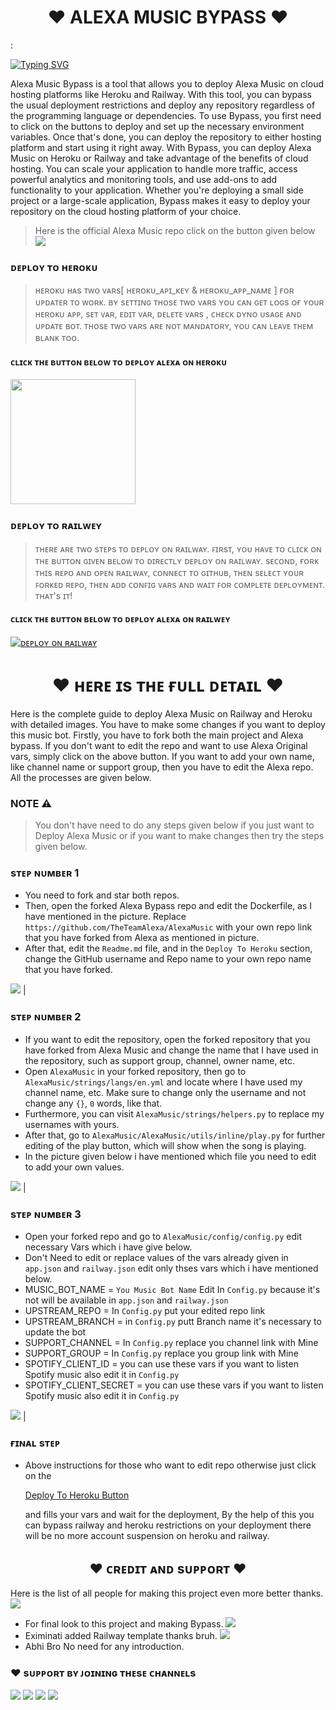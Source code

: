<h1 align="center"><b>❤️ ALEXA MUSIC BYPASS ❤️</b></h1>:
<!-- Your title -->

[![Typing SVG](https://readme-typing-svg.herokuapp.com?color=000000&lines=-%3E+Subscribe+Jankari+Ki+Duniya;-%3E+Join+Alexa;-%3E+Make+Sure+To+Star+This+Project;-%3E+It+Is+Aleax+Music+Bypass;-%3E+No+Account+Suspension;-%3E+Myself+Asad+Ali+From+Pakistan;-%3E+Anesthesia+Is+My+Carrier)](https://git.io/typing-svg)

<!-- Your badges
You can use the website to generate badges: https://shields.io/
-->
Alexa Music Bypass is a tool that allows you to deploy Alexa Music on cloud hosting platforms like Heroku and Railway. With this tool, you can bypass the usual deployment restrictions and deploy any repository regardless of the programming language or dependencies.
To use Bypass, you first need to click on the buttons to deploy and set up the necessary environment variables. Once that's done, you can deploy the repository to either hosting platform and start using it right away.
With Bypass, you can deploy Alexa Music on Heroku or Railway and take advantage of the benefits of cloud hosting. You can scale your application to handle more traffic, access powerful analytics and monitoring tools, and use add-ons to add functionality to your application.
Whether you're deploying a small side project or a large-scale application, Bypass makes it easy to deploy your repository on the cloud hosting platform of your choice.
> Here is the official Alexa Music repo click on the button given below
<a href="https://github.com/TheTeamAlexa/AlexaMusic"><img src="https://img.shields.io/badge/Alexa-Music%20Official-blue.svg?style=for-the-badge&logo=GitHub"></a>

<h3 id="heroku"> ᴅᴇᴘʟᴏʏ ᴛᴏ ʜᴇʀᴏᴋᴜ</h4>

> ʜᴇʀᴏᴋᴜ ʜᴀs ᴛᴡᴏ ᴠᴀʀs[ ʜᴇʀᴏᴋᴜ_ᴀᴘɪ_ᴋᴇʏ & ʜᴇʀᴏᴋᴜ_ᴀᴘᴘ_ɴᴀᴍᴇ ] ғᴏʀ ᴜᴘᴅᴀᴛᴇʀ ᴛᴏ ᴡᴏʀᴋ. 
> ʙʏ sᴇᴛᴛɪɴɢ ᴛʜᴏsᴇ ᴛᴡᴏ ᴠᴀʀs ʏᴏᴜ ᴄᴀɴ ɢᴇᴛ ʟᴏɢs ᴏғ ʏᴏᴜʀ ʜᴇʀᴏᴋᴜ ᴀᴘᴘ, sᴇᴛ ᴠᴀʀ, ᴇᴅɪᴛ ᴠᴀʀ, ᴅᴇʟᴇᴛᴇ ᴠᴀʀs , ᴄʜᴇᴄᴋ ᴅʏɴᴏ ᴜsᴀɢᴇ ᴀɴᴅ ᴜᴘᴅᴀᴛᴇ ʙᴏᴛ. 
> ᴛʜᴏsᴇ ᴛᴡᴏ ᴠᴀʀs ᴀʀᴇ ɴᴏᴛ ᴍᴀɴᴅᴀᴛᴏʀʏ, ʏᴏᴜ ᴄᴀɴ ʟᴇᴀᴠᴇ ᴛʜᴇᴍ ʙʟᴀɴᴋ ᴛᴏᴏ. 

<h4> ᴄʟɪᴄᴋ ᴛʜᴇ ʙᴜᴛᴛᴏɴ ʙᴇʟᴏᴡ ᴛᴏ ᴅᴇᴘʟᴏʏ ᴀʟᴇxᴀ ᴏɴ ʜᴇʀᴏᴋᴜ</h4>    
<p><a href="https://dashboard.heroku.com/new?template=https%3A%2F%2Fgithub.com%2FAlexaMusic%2FAlexaMusic-Bypass"><img src="https://img.shields.io/badge/Deploy%20To%20Heroku-red?style=for-the-badge&logo=heroku" width="200"/></a></p>

### ᴅᴇᴘʟᴏʏ ᴛᴏ ʀᴀɪʟᴡᴇʏ

> ᴛʜᴇʀᴇ ᴀʀᴇ ᴛᴡᴏ sᴛᴇᴘs ᴛᴏ ᴅᴇᴘʟᴏʏ ᴏɴ ʀᴀɪʟᴡᴀʏ.
> ꜰɪʀsᴛ, ʏᴏᴜ ʜᴀᴠᴇ ᴛᴏ ᴄʟɪᴄᴋ ᴏɴ ᴛʜᴇ ʙᴜᴛᴛᴏɴ ɢɪᴠᴇɴ ʙᴇʟᴏᴡ ᴛᴏ ᴅɪʀᴇᴄᴛʟʏ ᴅᴇᴘʟᴏʏ ᴏɴ ʀᴀɪʟᴡᴀʏ.
> sᴇᴄᴏɴᴅ, ғᴏʀᴋ ᴛʜɪs ʀᴇᴘᴏ ᴀɴᴅ ᴏᴘᴇɴ ʀᴀɪʟᴡᴀʏ, ᴄᴏɴɴᴇᴄᴛ ᴛᴏ ɢɪᴛʜᴜʙ, ᴛʜᴇɴ sᴇʟᴇᴄᴛ ʏᴏᴜʀ ꜰᴏʀᴋᴇᴅ ʀᴇᴘᴏ, ᴛʜᴇɴ ᴀᴅᴅ ᴄᴏɴꜰɪɢ ᴠᴀʀs ᴀɴᴅ ᴡᴀɪᴛ ꜰᴏʀ ᴄᴏᴍᴘʟᴇᴛᴇ ᴅᴇᴘʟᴏʏᴍᴇɴᴛ. ᴛʜᴀᴛ's ɪᴛ!

<h4> ᴄʟɪᴄᴋ ᴛʜᴇ ʙᴜᴛᴛᴏɴ ʙᴇʟᴏᴡ ᴛᴏ ᴅᴇᴘʟᴏʏ ᴀʟᴇxᴀ ᴏɴ ʀᴀɪʟᴡᴇʏ</h4>

[![ᴅᴇᴘʟᴏʏ ᴏɴ ʀᴀɪʟᴡᴀʏ](https://railway.app/button.svg)]()
<br>

<h1 align="center"><b>❤️ ʜᴇʀᴇ ɪs ᴛʜᴇ ғᴜʟʟ ᴅᴇᴛᴀɪʟ ❤️</b></h1>
Here is the complete guide to deploy Alexa Music on Railway and Heroku with detailed images. You have to make some changes if you want to deploy this music bot. Firstly, you have to fork both the main project and Alexa bypass. If you don't want to edit the repo and want to use Alexa Original vars, simply click on the above button. If you want to add your own name, like channel name or support group, then you have to edit the Alexa repo. All the processes are given below.
<br>

### NOTE ⚠️
> You don't have need to do any steps given below if you just want to Deploy Alexa Music or if you want to make changes then try the steps given below.

### sᴛᴇᴘ ɴᴜᴍʙᴇʀ 1
- You need to fork and star both repos.
- Then, open the forked Alexa Bypass repo and edit the Dockerfile, as I have mentioned in the picture. Replace `https://github.com/TheTeamAlexa/AlexaMusic` with your own repo link that you have forked from Alexa as mentioned in picture.
- After that, edit the `Readme.md` file, and in the `Deploy To Heroku` section, change the GitHub username and Repo name to your own repo name that you have forked.

<a href="https://t.me/Jankari_Ki_Duniya"><img src="https://telegra.ph/file/083b270749997caf55e77.png"/></a> |

### sᴛᴇᴘ ɴᴜᴍʙᴇʀ 2
- If you want to edit the repository, open the forked repository that you have forked from Alexa Music and change the name that I have used in the repository, such as support group, channel, owner name, etc.
- Open `AlexaMusic` in your forked repository, then go to `AlexaMusic/strings/langs/en.yml` and locate where I have used my channel name, etc. Make sure to change only the username and not change any `{}`, `0` words, like that.
- Furthermore, you can visit `AlexaMusic/strings/helpers.py` to replace my usernames with yours.
- After that, go to `AlexaMusic/AlexaMusic/utils/inline/play.py` for further editing of the play button, which will show when the song is playing.
- In the picture given below i have mentioned which file you need to edit to add your own values.

<a href="https://t.me/Jankari_Ki_Duniya"><img src="https://telegra.ph/file/f316275042f51497d1074.png"/></a> |

### sᴛᴇᴘ ɴᴜᴍʙᴇʀ 3
- Open your forked repo and go to `AlexaMusic/config/config.py` edit necessary Vars which i have give below.
- Don't Need to edit or replace values of the vars already given in `app.json` and `railway.json` edit only thses vars which i have mentioned below.
- MUSIC_BOT_NAME =  `You Music Bot Name` Edit In `Config.py` because it's not will be available in `app.json` and `railway.json`
- UPSTREAM_REPO = In `Config.py` put your edited repo link
- UPSTREAM_BRANCH = in `Config.py` putt Branch name it's necessary to update the bot
- SUPPORT_CHANNEL = In `Config.py` replace you channel link with Mine 
- SUPPORT_GROUP = In `Config.py` replace you group link with Mine 
- SPOTIFY_CLIENT_ID = you can use these vars if you want to listen Spotify music also edit it in `Config.py` 
- SPOTIFY_CLIENT_SECRET = you can use these vars if you want to listen Spotify music also edit it in `Config.py`

<a href="https://t.me/Jankari_Ki_Duniya"><img src="https://telegra.ph/file/9eceaf53602dbbbc92d44.png"/></a> |

### ғɪɴᴀʟ sᴛᴇᴘ
- Above instructions for those who want to edit repo otherwise just click on the <p><a href="#heroku">Deploy To Heroku Button</a></p> and fills your vars and wait for the deployment, By the help of this you can bypass railway and heroku restrictions on your deployment there will be no more account suspension on heroku and railway.


<h2 align="center"><b>❤️ ᴄʀᴇᴅɪᴛ ᴀɴᴅ sᴜᴘᴘᴏʀᴛ ❤️</b></h2>

Here is the list of all people for making this project even more better thanks.
<a href="https://t.me/Dr_Asad_Ali"><img src="https://img.shields.io/badge/Myself-Asad%20Ali-blue.svg?style=for-the-badge&logo=Telegram"></a>
- For final look to this project and making Bypass.
<a href="https://github.com/Eximinati"><img src="https://img.shields.io/badge/Eximinati-Thanks%20Bro-blue.svg?style=for-the-badge&logo=GitHub"></a>
- Eximinati added Railway template thanks bruh.
<a href="https://t.me/VeNom_HaiN_HuM"><img src="https://img.shields.io/badge/Venom-Bhai%20OP-blue.svg?style=for-the-badge&logo=Telegram"></a>
- Abhi Bro No need for any introduction.

### ❤️ sᴜᴘᴘᴏʀᴛ ʙʏ ᴊᴏɪɴɪɴɢ ᴛʜᴇsᴇ ᴄʜᴀɴɴᴇʟs
<a href="https://t.me/Alexa_BotUpdates"><img src="https://img.shields.io/badge/Join-Telegram%20Channel-red.svg?logo=Telegram"></a>
<a href="https://t.me/Shayri_Music_Lovers"><img src="https://img.shields.io/badge/Join-Telegram%20Group-blue.svg?logo=telegram"></a>
<a href="https://t.me/Give_Me_Heart"><img src="https://img.shields.io/badge/Give-Me%20Heart-blue.svg?logo=telegram"></a>
<a href="https://t.me/Alexa_Help"><img src="https://img.shields.io/badge/Give-Me%20Heart-blue.svg?logo=telegram"></a>
